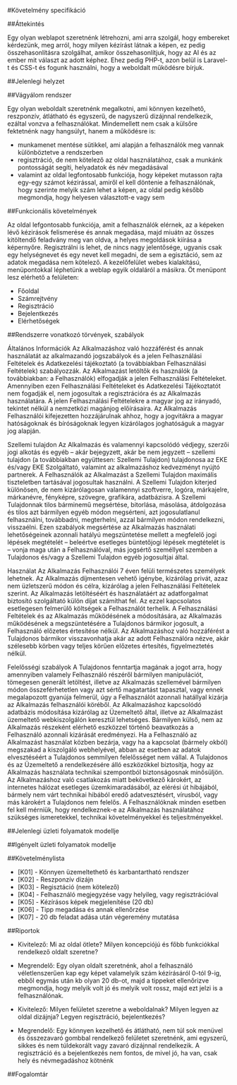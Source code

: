 #Követelmény specifikáció

##Áttekintés

Egy olyan weblapot szeretnénk létrehozni, ami arra szolgál, hogy embereket kérdezünk, meg arról, hogy milyen kézírást látnak a képen, ez pedig összehasonlításra szolgálhat, amikor összehasonlítjuk, hogy az AI és az ember mit választ az adott képhez. Ehez pedig PHP-t, azon belül is Laravel-t és CSS-t és fogunk használni, hogy a weboldalt működésre bírjuk.

##Jelenlegi helyzet

##Vágyálom rendszer

Egy olyan weboldalt szeretnénk megalkotni, ami könnyen kezelhető, reszponzív, átlátható és egyszerű, de nagyszerű dizájnnal rendelkezik, ezáltal vonzva a felhasználókat. Mindemellett nem csak a külsőre fektetnénk nagy hangsúlyt, hanem a működésre is:

- munkamenet mentése sütikkel, ami alapján a felhasználók meg vannak  különböztetve a rendszerben
- regisztráció, de nem kötelező az oldal használatához, csak a munkánk pontosságát segíti, helyadatok és név megadásával
- valamint az oldal legfontosabb funkciója, hogy képeket mutasson rajta egy-egy számot kézirással, amiről el kell döntenie a felhasználónak, hogy szerinte melyik szám lehet a képen, az oldal pedig később megmondja, hogy helyesen választott-e vagy sem

##Funkcionális követelmények

Az oldal lefgontosabb funkciója, amit a felhasználók elérnek, az a képeken lévő kézirások felismerése és annak megadása, majd miuátn az összes kitöltendő feladvány meg van oldva, a helyes megoldások kiírása a képernyőre. Regisztrálni is lehet, de nincs nagy jelentősége, ugyanis csak egy helységnevet és egy nevet kell megadni, de sem a egisztáció, sem az adatok megadása nem kötelező. A kezelőfelület webes kialakítású, menüpontokkal léphetünk a weblap egyik oldaláról a másikra. Öt menüpont lesz elérhető a felületen:

- Főoldal
- Számrejtvény
- Regisztráció
- Bejelentkezés
- Elérhetőségek

##Rendszerre vonatkozó törvények, szabályok

Általános Információk Az Alkalmazáshoz való hozzáférést és annak használatát az alkalmazandó jogszabályok és a jelen Felhasználási Feltételek és Adatkezelési tájékoztató (a továbbiakban Felhasználási Feltételek) szabályozzák. Az Alkalmazást letöltők és használók (a továbbiakban: a Felhasználók) elfogadják a jelen Felhasználási Feltételeket. Amennyiben ezen Felhasználási Feltételeket és Adatkezelési Tájékoztatót nem fogadják el, nem jogosultak a regisztrációra és az Alkalmazás használatára. A jelen Felhasználási Feltételekre a magyar jog az irányadó, tekintet nélkül a nemzetközi magánjog előírásaira. Az Alkalmazás Felhasználói kifejezetten hozzájárulnak ahhoz, hogy a jogvitákra a magyar hatóságoknak és bíróságoknak legyen kizárólagos joghatóságuk a magyar jog alapján.

Szellemi tulajdon Az Alkalmazás és valamennyi kapcsolódó védjegy, szerzői jogi alkotás és egyéb – akár bejegyzett, akár be nem jegyzett – szellemi tulajdon (a továbbiakban együttesen: Szellemi Tulajdon) tulajdonosa az EKE és/vagy EKE Szolgáltató, valamint az alkalmazáshoz kedvezményt nyújtó partnerek. A Felhasználók az Alkalmazást a Szellemi Tulajdon maximális tiszteletben tartásával jogosultak használni. A Szellemi Tulajdon kiterjed különösen, de nem kizárólagosan valamennyi szoftverre, logóra, márkajelre, márkanévre, fényképre, szövegre, grafikára, adatbázisra. A Szellemi Tulajdonnak tilos bárminemű megsértése, bitorlása, másolása, átdolgozása és tilos azt bármilyen egyéb módon megsérteni, azt jogosulatlanul felhasználni, továbbadni, megterhelni, azzal bármilyen módon rendelkezni, visszaélni. Ezen szabályok megsértése az Alkalmazás használati lehetőségeinek azonnali hatályú megszüntetése mellett a megfelelő jogi lépések megtételét – beleértve esetleges büntetőjogi lépések megtételét is – vonja maga után a Felhasználóval, más jogsértő személlyel szemben a Tulajdonos és/vagy a Szellemi Tulajdon egyéb jogosultjai által.

Használat Az Alkalmazás Felhasználói 7 éven felüli természetes személyek lehetnek. Az Alkalmazás díjmentesen vehető igénybe, kizárólag privát, azaz nem üzletszerű módon és célra, kizárólag a jelen Felhasználási Feltételek szerint. Az Alkalmazás letöltéséért és használatáért az adatforgalmat biztosító szolgáltató külön díjat számíthat fel. Az ezzel kapcsolatos esetlegesen felmerülő költségek a Felhasználót terhelik. A Felhasználási Feltételek és az Alkalmazás működésének a módosítására, az Alkalmazás működésének a megszüntetésére a Tulajdonos bármikor jogosult, a Felhasználó előzetes értesítése nélkül. Az Alkalmazáshoz való hozzáférést a Tulajdonos bármikor visszavonhatja akár az adott Felhasználóra nézve, akár szélesebb körben vagy teljes körűen előzetes értesítés, figyelmeztetés nélkül.

Felelősségi szabályok A Tulajdonos fenntartja magának a jogot arra, hogy amennyiben valamely Felhasználó részéről bármilyen manipulációt, tömegesen generált letöltést, illetve az Alkalmazás szellemével bármilyen módon összeférhetetlen vagy azt sértő magatartást tapasztal, vagy ennek megalapozott gyanúja felmerül, úgy a Felhasználót azonnali hatállyal kizárja az Alkalmazás felhasználói köréből. Az Alkalmazáshoz kapcsolódó adatbázis módosítása kizárólag az Üzemeltető által, illetve az Alkalmazást üzemeltető webkiszolgálón keresztül lehetséges. Bármilyen külső, nem az Alkalmazás részeként elérhető eszközzel történő beavatkozás a Felhasználó azonnali kizárását eredményezi. Ha a Felhasználó az Alkalmazást használat közben bezárja, vagy ha a kapcsolat (bármely okból) megszakad a kiszolgáló webhelyével, abban az esetben az adatok elvesztéséért a Tulajdonos semmilyen felelősséget nem vállal. A Tulajdonos és az Üzemeltető a rendelkezésére álló eszközökkel biztosítja, hogy az Alkalmazás használata technikai szempontból biztonságosnak minősüljön. Az Alkalmazáshoz való csatlakozás miatt bekövetkező károkért, az internetes hálózat esetleges üzemkimaradásából, az elérési út hibájából, bármely nem várt technikai hibából eredő adatvesztésért, vírusból, vagy más károkért a Tulajdonos nem felelős. A Felhasználóknak minden esetben fel kell mérniük, hogy rendelkeznek-e az Alkalmazás használatához szükséges ismeretekkel, technikai követelményekkel és teljesítményekkel.

##Jelenlegi üzleti folyamatok modellje

##Igényelt üzleti folyamatok modellje

##Követelménylista

- [K01] - Könnyen üzemeltethető és karbantartható rendszer
- [K02] - Reszponzív dizájn
- [K03] - Regisztáció (nem kötelező)
- [K04] - Felhasználó megjegyzése vagy helyileg, vagy regisztrációval
- [K05] - Kézírásos képek megjelenítése (20 db)
- [K06] - Tipp megadása és annak ellenőrzése
- [K07] - 20 db feladat adása után végeremény mutatása

##Riportok

- Kivitelező: Mi az oldal ötlete? Milyen koncepciójú és főbb funkciókkal rendelkező oldalt szeretne?
- Megrendelő: Egy olyan oldalt szeretnénk, ahol a felhasználó véletlenszerűen kap egy képet valamelyik szám kézírásáról 0-tól 9-ig, ebből egymás után kb olyan 20 db-ot, majd a tippeket ellenőrizve megmondja, hogy melyik volt jó és melyik volt rossz, majd ezt jelzi is a felhasználónak.

- Kivitelező: Milyen felületet szeretne a weboldalnak? Milyen legyen az oldal dizájnja? Legyen regisztráció, bejelentkezés?
- Megrendelő: Egy könnyen kezelhető és átlátható, nem túl sok menüvel és összezavaró gombbal rendelkező felületet szeretnénk, ami egyszerű, sikkes és nem túldekorált vagy zavaró dizájnnal rendelkezik. A regisztráció és a bejelentkezés nem fontos, de mivel jó, ha van, csak hely és névmegadáshoz kötnénk

##Fogalomtár